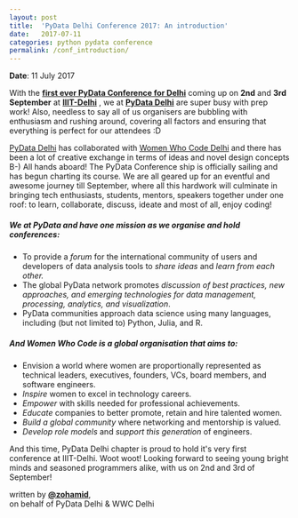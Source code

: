```yaml
---
layout: post
title:  'PyData Delhi Conference 2017: An introduction'
date:   2017-07-11
categories: python pydata conference
permalink: /conf_introduction/
---
```


**Date**: 11 July 2017

With the [**first ever PyData Conference for Delhi**](https://pydata.org/delhi2017) coming up on **2nd** and **3rd September** at [**IIIT-Delhi**](https://iiitd.ac.in/) , we at [**PyData Delhi**](https://meetup.com/PyDataDelhi) are super busy with prep work! Also, needless to say all of us organisers are bubbling with enthusiasm and rushing around, covering all factors and ensuring that everything is perfect for our attendees :D

[PyData Delhi](https://meetup.com/PyDataDelhi) has collaborated with [Women Who Code Delhi](https://www.womenwhocode.com/delhi)  and there has been a lot of creative exchange in terms of ideas and novel design concepts B-)
All hands aboard! The PyData Conference ship is officially sailing and has begun charting its course. We are all geared up for an eventful and awesome journey till September, where all this hardwork will culminate in bringing tech enthusiasts, students, mentors, speakers together under one roof: to learn, collaborate, discuss, ideate and most of all, enjoy coding!

##### We at **PyData**  and have one mission as we organise and hold conferences: 

  * To provide a *forum* for the international community of users and developers of data analysis tools to *share ideas* and *learn from each other.*   
   * The global PyData network promotes *discussion of best practices, new approaches, and emerging technologies for data management, processing, analytics, and visualization*. 
  * PyData communities approach data science using many languages, including (but not limited to) Python, Julia, and R.

##### And **Women Who Code** is a global organisation that aims to:
  * Envision a world where women are proportionally represented as technical leaders, executives, founders, VCs, board members, and software engineers.
  * *Inspire* women to excel in technology careers.
  * *Empower* with skills needed for professional achievements.
  * *Educate* companies to better promote, retain and hire talented women.
  * *Build a global community* where networking and mentorship is valued.
  * *Develop role models* and *support this generation* of engineers.

And this time, PyData Delhi chapter is proud to hold it's very first conference at IIIT-Delhi. Woot woot! Looking forward to seeing young bright minds and seasoned programmers alike, with us on 2nd and 3rd of September!

written by [**@zohamid**](https://github.com/zohamid),     
on behalf of PyData Delhi & WWC Delhi
